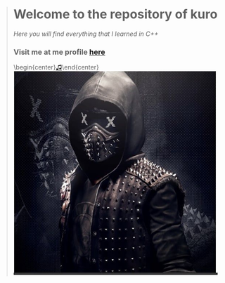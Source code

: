 ># **Welcome to the repository of kuro**
>_Here you will find everything that I learned in C++_
>### Visit me at me profile [here](https://github.com/UP210630)
>\begin{center}[♫](https://www.youtube.com/watch?v=k_TbOH8iE4U)\end{center} <br>
>![Imagen 1](/Imagenes/wrench.jpg)

